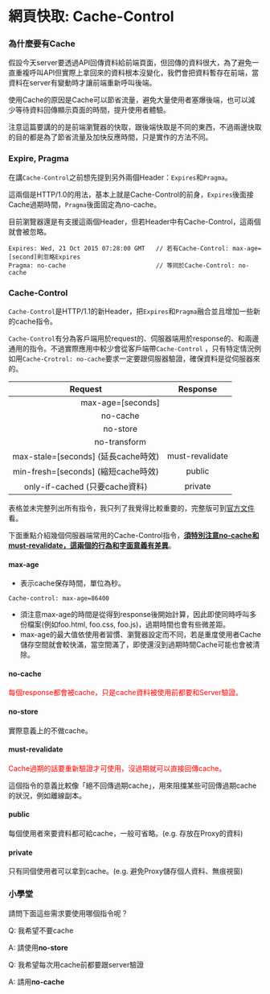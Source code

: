 # 網頁快取: Cache-Control



### 為什麼要有Cache

假設今天server要透過API回傳資料給前端頁面，但回傳的資料很大，為了避免一直重複呼叫API但實際上拿回來的資料根本沒變化，我們會把資料暫存在前端，當資料在server有變動時才讓前端重新呼叫後端。



使用Cache的原因是Cache可以節省流量，避免大量使用者塞爆後端，也可以減少等待資料回傳顯示頁面的時間，提升使用者體驗。



注意這篇要講的的是前端瀏覽器的快取，跟後端快取是不同的東西，不過兩邊快取的目的都是為了節省流量及加快反應時間，只是實作的方法不同。





### Expire, Pragma

在講`Cache-Control`之前想先提到另外兩個Header：`Expires`和`Pragma`。

這兩個是HTTP/1.0的用法，基本上就是Cache-Control的前身，`Expires`後面接Cache過期時間，`Pragma`後面固定為no-cache。

目前瀏覽器還是有支援這兩個Header，但若Header中有Cache-Control，這兩個就會被忽略。

```
Expires: Wed, 21 Oct 2015 07:28:00 GMT   // 若有Cache-Control: max-age=[second]則忽略Expires
Pragma: no-cache                         // 等同於Cache-Control: no-cache
```



### Cache-Control

`Cache-Control`是HTTP/1.1的新Header，把`Expires`和`Pragma`融合並且增加一些新的cache指令。



`Cache-Control`有分為客戶端用於request的、伺服器端用於response的、和兩邊通用的指令。不過實際應用中較少會從客戶端帶`Cache-Control` ，只有特定情況例如用`Cache-Crotrol: no-cache`要求一定要跟伺服器驗證，確保資料是從伺服器來的。

<table style="text-align:center">
    <thead>
        <tr>
            <th>Request</th>
            <th>Response</th>
        </tr>
    </thead>
    <tbody>
        <tr>
            <td colspan=2>max-age=[seconds]</td>
        </tr>
        <tr>
            <td colspan=2>no-cache</td>
        </tr>
        <tr>
            <td colspan=2>no-store</td>
        </tr>
        <tr>
            <td colspan=2>no-transform</td>
        </tr>
        <tr>
            <td>max-stale=[seconds] (延長cache時效)</td>
            <td>must-revalidate</td>
        </tr>
        <tr>
            <td>min-fresh=[seconds] (縮短cache時效)</td>
            <td>public</td>
        </tr>
        <tr>
            <td>only-if-cached (只要cache資料)</td>
             <td>private</td>
        </tr>
    </tbody>
</table>





表格並未完整列出所有指令，我只列了我覺得比較重要的，完整版可到[官方文件](https://developer.mozilla.org/en-US/docs/Web/HTTP/Headers/Cache-Control)看。

下面重點介紹幾個伺服器端常用的Cache-Control指令，<u>**須特別注意no-cache和must-revalidate，這兩個的行為和字面意義有差異**</u>。



#### max-age

* 表示cache保存時間，單位為秒。

```
Cache-control: max-age=86400
```



* 須注意max-age的時間是從得到response後開始計算，因此即使同時呼叫多份檔案(例如foo.html, foo.css, foo.js)，過期時間也會有些微差距。
* max-age的最大值依使用者習慣、瀏覽器設定而不同，若是重度使用者Cache儲存空間就會較快滿，當空間滿了，即使還沒到過期時間Cache可能也會被清除。



#### no-cache

<font color=#FF0000>每個response都會被cache，只是cache資料被使用前都要和Server驗證。</font>



#### no-store

實際意義上的不做cache。



#### must-revalidate

<font color=#FF0000>Cache過期的話要重新驗證才可使用，沒過期就可以直接回傳cache。</font>

這個指令的意義比較像「絕不回傳過期cache」，用來阻擋某些可回傳過期cache的狀況，例如離線副本。



#### public

每個使用者來要資料都可給cache，一般可省略。(e.g. 存放在Proxy的資料)



#### private

只有同個使用者可以拿到cache。(e.g. 避免Proxy儲存個人資料、無痕視窗)





### 小學堂

請問下面這些需求要使用哪個指令呢？



Q: 我希望不要cache

A: 請使用**no-store**



Q: 我希望每次用cache前都要跟server驗證

A: 請用**no-cache**





